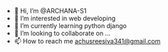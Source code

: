 - 👋 Hi, I’m @ARCHANA-S1
- 👀 I’m interested in web developing
- 🌱 I’m currently learning python django
- 💞️ I’m looking to collaborate on ...
- 📫 How to reach me achusreesiva341@gmail.com

<!---
ARCHANA-S1/ARCHANA-S1 is a ✨ special ✨ repository because its `README.md` (this file) appears on your GitHub profile.
You can click the Preview link to take a look at your changes.
--->
